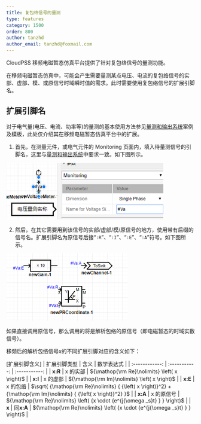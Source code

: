 ```yaml
---
title: 复包络信号的量测
type: features
category: 1500
order: 800
author: tanzhd
author_email: tanzhd@foxmail.com
---
```


CloudPSS 移频电磁暂态仿真平台提供了针对复包络信号的量测功能。

在移频电磁暂态仿真中，可能会产生需要量测某点电压、电流的复包络信号的实部、虚部、模、或原信号时域瞬时值的需求。此时需要使用复包络信号的扩展引脚名。

## 扩展引脚名

对于电气量(电压、电流、功率等)的量测的基本使用方法参见[量测和输出系统](Measure.md)案例及模板，此处仅介绍其在移频电磁暂态仿真平台中的扩展。

1. 首先，在测量元件，或电气元件的 Monitoring 页面内，填入待量测信号的引脚名，这里与[量测和输出系统](Measure.md)中要求一致。如下图所示。

![量测页面](SFEMTpin/Monitoring.png '待量测信号')

2. 然后，在其它需要用到该信号的实部/虚部/模/原信号的地方，使用带有后缀的信号名。扩展引脚名为原信号后接“`:R`”、“`:I`”、“`:E`”、“`:A`”符号。如下图所示。

![量测扩展使用](SFEMTpin/UseSFEMTpin.png '扩展引脚名的使用')

如果直接调用原信号，那么调用的将是解析包络的原信号（即电磁暂态的时域实数信号）。

移频后的解析包络信号$x$的不同扩展引脚对应的含义如下：

[扩展引脚含义]
| 扩展引脚类型 | 含义 | 数学表达式 |
| :------------: | :-----------: | :-----------: |
| **x:R** | x 的实部 | ${\mathop{\rm Re}\nolimits} \left( x \right)$ |
| **x:I** | x 的虚部 | ${\mathop{\rm Im}\nolimits} \left( x \right)$ |
| **x:E** | x 的包络 | $\sqrt{ {\mathop{\rm Re}\nolimits} { {\left( x \right)}^2} + {\mathop{\rm Im}\nolimits} { {\left( x \right)}^2} }$ |
| **x:A** | x 的原信号 | ${\mathop{\rm Re}\nolimits} \left( {x \cdot {e^{j{\omega _s}t} } } \right)$ |
| **x** | 同**x:A** | ${\mathop{\rm Re}\nolimits} \left( {x \cdot {e^{j{\omega _s}t} } } \right)$ |

